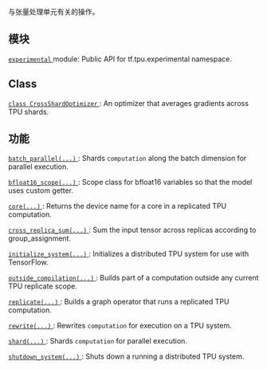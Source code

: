 与张量处理单元有关的操作。

## 模块
[ `experimental` ](https://tensorflow.google.cn/api_docs/python/tf/compat/v1/tpu/experimental) module: Public API for tf.tpu.experimental namespace.

## Class 
[ `class CrossShardOptimizer` ](https://tensorflow.google.cn/api_docs/python/tf/compat/v1/tpu/CrossShardOptimizer): An optimizer that averages gradients across TPU shards.

## 功能
[ `batch_parallel(...)` ](https://tensorflow.google.cn/api_docs/python/tf/compat/v1/tpu/batch_parallel): Shards  `computation`  along the batch dimension for parallel execution.

[ `bfloat16_scope(...)` ](https://tensorflow.google.cn/api_docs/python/tf/compat/v1/tpu/bfloat16_scope): Scope class for bfloat16 variables so that the model uses custom getter.

[ `core(...)` ](https://tensorflow.google.cn/api_docs/python/tf/compat/v1/tpu/core): Returns the device name for a core in a replicated TPU computation.

[ `cross_replica_sum(...)` ](https://tensorflow.google.cn/api_docs/python/tf/compat/v1/tpu/cross_replica_sum): Sum the input tensor across replicas according to group_assignment.

[ `initialize_system(...)` ](https://tensorflow.google.cn/api_docs/python/tf/compat/v1/tpu/initialize_system): Initializes a distributed TPU system for use with TensorFlow.

[ `outside_compilation(...)` ](https://tensorflow.google.cn/api_docs/python/tf/compat/v1/tpu/outside_compilation): Builds part of a computation outside any current TPU replicate scope.

[ `replicate(...)` ](https://tensorflow.google.cn/api_docs/python/tf/compat/v1/tpu/replicate): Builds a graph operator that runs a replicated TPU computation.

[ `rewrite(...)` ](https://tensorflow.google.cn/api_docs/python/tf/compat/v1/tpu/rewrite): Rewrites  `computation`  for execution on a TPU system.

[ `shard(...)` ](https://tensorflow.google.cn/api_docs/python/tf/compat/v1/tpu/shard): Shards  `computation`  for parallel execution.

[ `shutdown_system(...)` ](https://tensorflow.google.cn/api_docs/python/tf/compat/v1/tpu/shutdown_system): Shuts down a running a distributed TPU system.

